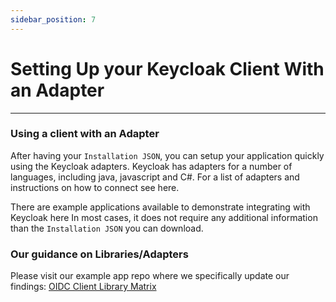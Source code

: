 ```yaml
---
sidebar_position: 7
---
```


# Setting Up your Keycloak Client With an Adapter

---


### Using a client with an Adapter
After having your `Installation JSON`, you can setup your application quickly using the Keycloak adapters. Keycloak has adapters for a number of languages, including java, javascript and C#. For a list of adapters and instructions on how to connect see here.

There are example applications available to demonstrate integrating with Keycloak here
In most cases, it does not require any additional information than the `Installation JSON` you can download.

### Our guidance on Libraries/Adapters

Please visit our example app repo where we specifically update our findings: [OIDC Client Library Matrix](https://github.com/bcgov/keycloak-example-apps/wiki/OIDC-Client-Library-Matrix)
